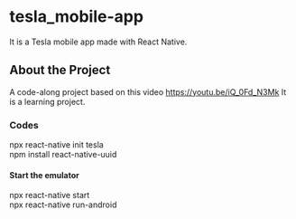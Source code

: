 # tesla_mobile-app
It is a Tesla mobile app made with React Native.

## About the Project
A code-along project based on this video https://youtu.be/iQ_0Fd_N3Mk
It is a learning project.

### Codes
npx react-native init tesla\
npm install react-native-uuid

#### Start the emulator
npx react-native start\
npx react-native run-android
